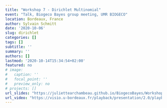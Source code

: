 ```yaml
---
title: "Workshop 7 - Dirichlet Multinomial"
event: "Talk, Biogeco Bayes group meeting, UMR BIOGECO"
location: Bordeaux, France
author: Sylvain Schmitt
date: '2020-10-06'
slug: dirichlet
categories: []
tags: []
subtitle: ''
summary: ''
authors: []
lastmod: '2020-10-14T15:34:54+02:00'
featured: no
# image:
#   caption: ''
#   focal_point: ''
#   preview_only: no
# projects: []
url_slides: "https://juliettearchambeau.github.io/BiogecoBayes/Workshop7_DirichletMultinomial.html#/"
url_video: "https://visio.u-bordeaux.fr/playback/presentation/2.0/playback.html?meetingId=ba1a861b69e0fc3d39fec52f4dd934078367aac2-1602502758497"
---
```

